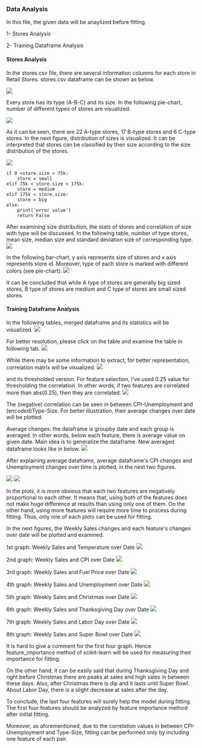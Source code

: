 ### Data Analysis
In this file, the given data will be anaylized before fitting. 

1- Stores Analysis

2- Training Dataframe Analysis

#### Stores Analysis
In the stores.csv file, there are several information columns for each store in Retail Stores. stores.csv dataframe can be shown as below.

![](imgs/stores_csv.png)

Every store has its type (A-B-C) and its size. In the following pie-chart, number of different types of stores are visualized.

![](DA_imgs/stores_pie.png)

As it can be seen, there are 22 A-type stores, 17 B-type stores and 6 C-type stores. In the next figure, distribution of sizes is visualized. It can be interpreted that stores can be classified by their size according to the size distribution of the stores. 

![](DA_imgs/stores_hist.png)

    if 0 <store.size < 75k:
        store = small
    elif 75k < store.size < 175k:
        store = medium
    elif 175k < store.size:
        store = big
    else:
        print('error value')
        return False
      
  After examining size distribution, the stats of stores and correlation of size with type will be discussed. In the following table, number of type stores, mean size, median size and standard deviation size of corresponding type. 
  ![](DA_imgs/stores_stats.png)
 
In the following bar-chart, y axis represents size of stores and x axis represents store id. Moreover, type of each store is marked with different colors (see pie-chart).
  ![](DA_imgs/stores_bar.png)
  
It can be concluded that while A type of stores are generally big sized stores, B type of stores are medium and C type of stores are small sized stores. 

#### Training Dataframe Analysis
In the following tables, merged dataframe and its statistics will be visualized.
![](DA_imgs/final_df.png)

For better resolution, please click on the table and examine the table in following tab.
![](DA_imgs/final_df_stats.png)

While there may be some information to extract, for better representation, correlation matrix will be visualized.
![](DA_imgs/corr_matrix.png)

and its thresholded version. For feature selection, I've used 0.25 value for thresholding the correlation. In other words, if two features are correlated more than abs(0.25), then they are correlated.
![](DA_imgs/th_corr_matrix.png)

The (negative) correlation can be seen in between CPI-Unemployment and (encoded)Type-Size. For better illustration, their average changes over date will be plotted. 

Average changes: the dataframe is groupby date and each group is averaged. In other words, below each feature, there is average value on given date. Main idea is to generalize the dataframe. New averaged dataframe looks like in below.
![](DA_imgs/average_df.png)

After explaining average dataframe, average dataframe's CPI changes and Unemployment changes over time is plotted, in the next two figures.

![](DA_imgs/average_CPIvsunemp.png)
![](DA_imgs/average_sizevstype.png)

In the plots, it is more obvious that each two features are negatively proportional to each other. It means that, using both of the features does not make huge difference at results than using only one of them. On the other hand, using more features will require more time to process during fitting. Thus, only one of each plots can be used for fitting.

In the next figures, the Weekly Sales changes and each feature's changes over date will be plotted and examined. 

1st graph: Weekly Sales and Temperature over Date
![](DA_imgs/average_temp.png)

2nd graph: Weekly Sales and CPI over Date
![](DA_imgs/average_CPI.png)

3rd graph: Weekly Sales and Fuel Price over Date
![](DA_imgs/average_fuel.png)

4th graph: Weekly Sales and Unemployment over Date
![](DA_imgs/average_unemp.png)

5th graph: Weekly Sales and Christmas over Date
![](DA_imgs/average_christ.png)

6th graph: Weekly Sales and Thanksgiving Day over Date
![](DA_imgs/average_thanks.png)

7th graph: Weekly Sales and Labor Day over Date
![](DA_imgs/average_labor.png)

8th graph: Weekly Sales and Super Bowl over Date
![](DA_imgs/average_super.png)

It is hard to give a comment for the first four graph. Hence feature_importance method of scikit-learn will be used for measuring their importance for fitting.

On the other hand, it can be easily said that during Thanksgiving Day and right before Christmas there are peaks at sales and high sales in between these days. Also, after Christmas there is dip and it lasts until Super Bowl. About Labor Day, there is a slight decrease at sales after the day.

To conclude, the last four features will surely help the model during fitting. The first four features should be analyzed  by feature importance method after initial fitting. 

Moreover, as aforementioned, due to the correlation values in between CPI-Unemployment and Type-Size, fitting can be performed only by including one feature of each pair.
